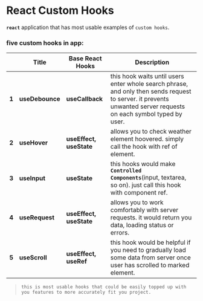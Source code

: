 # React Custom Hooks
**`react`** application that has most usable examples of `custom hooks`.

### five custom hooks in app:

|  | Title |Base React Hooks | Description
|--------|-------|-------|-------|
| **1**  |   **useDebounce**  |  **useCallback**  | this hook waits until users enter whole search phrase, and only then sends request to server. it prevents unwanted server requests on each symbol typed by user.|
| **2**  |   **useHover**  |**useEffect, useState**|allows you to check weather element hoovered. simply call the hook with ref of element.|
| **3**  |   **useInput**  | **useState** | this hooks would make **`Controlled Components`**(input, textarea, so on). just call this hook with component ref.|
| **4**  |   **useRequest**  |**useEffect, useState**| allows you to work comfortably with server requests. it would return you data, loading status or errors. |
| **5**  |   **useScroll**  |**useEffect, useRef**|this hook would be helpful if you need to gradually load some data from server once user has scrolled to marked element.|



>```this is most usable hooks that could be easily topped up with you features to more accurately fit you project.```

